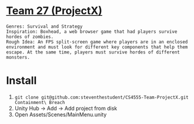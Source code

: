 # [Team 27 (ProjectX)](https://calstatela.instructure.com/courses/119634/modules/items/8657495)


    Genres: Survival and Strategy 
    Inspiration: Boxhead, a web browser game that had players survive hordes of zombies.
    Rough Idea: An FPS split-screen game where players are in an enclosed environment and must look for different key components that help them escape. At the same time, players must survive hordes of different monsters. 

# Install
1. ```git clone git@github.com:steventhestudent/CS4555-Team-ProjectX.git Containment\ Breach```
1. Unity Hub -> Add -> Add project from disk
1. Open Assets/Scenes/MainMenu.unity

